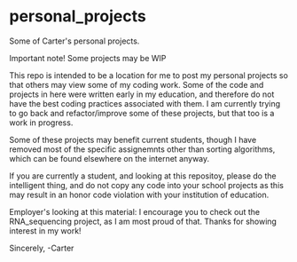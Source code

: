 # personal_projects
Some of Carter's personal projects.

Important note! Some projects may be WIP

This repo is intended to be a location for me to post my personal projects so that others may view some of my coding work.
Some of the code and projects in here were written early in my education, and therefore do not have the best coding practices associated with them. I am currently trying to go back and refactor/improve some of these projects, but that too is a work in progress.

Some of these projects may benefit current students, though I have removed most of the specific assignemnts other than sorting algorithms, which can be found elsewhere on the internet anyway.

If you are currently a student, and looking at this repositoy, please do the intelligent thing, and do not copy any code into your school projects as this may result in an honor code violation with your institution of education.

Employer's looking at this material: I encourage you to check out the RNA_sequencing project, as I am most proud of that.
Thanks for showing interest in my work!

Sincerely,
-Carter
